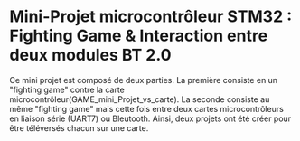 # Mini-Projet microcontrôleur STM32 : Fighting Game & Interaction entre deux modules BT 2.0


Ce mini projet est composé de deux parties. La première consiste en un "fighting game" contre la carte microcontrôleur(GAME_mini_Projet_vs_carte). 
La seconde consiste au même "fighting game" mais cette fois entre deux cartes microcontrôleurs en liaison série (UART7) ou Bleutooth.
Ainsi, deux projets ont été créer pour être téléversés chacun sur une carte.
